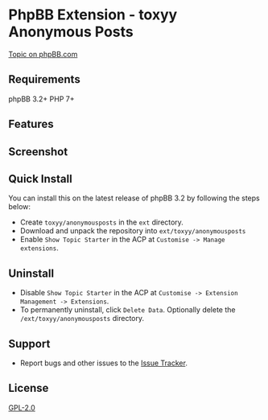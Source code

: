 # PhpBB Extension - toxyy Anonymous Posts

[Topic on phpBB.com](https://www.phpbb.com/community/viewtopic.php?f=456&t=2488071)

## Requirements

phpBB 3.2+ PHP 7+

## Features


## Screenshot


## Quick Install

You can install this on the latest release of phpBB 3.2 by following the steps below:

* Create `toxyy/anonymousposts` in the `ext` directory.
* Download and unpack the repository into `ext/toxyy/anonymousposts`
* Enable `Show Topic Starter` in the ACP at `Customise -> Manage extensions`.

## Uninstall

* Disable `Show Topic Starter` in the ACP at `Customise -> Extension Management -> Extensions`.
* To permanently uninstall, click `Delete Data`. Optionally delete the `/ext/toxyy/anonymousposts` directory.

## Support

* Report bugs and other issues to the [Issue Tracker](https://github.com/toxyy/anonymousposts/issues).

## License

[GPL-2.0](license.txt)
